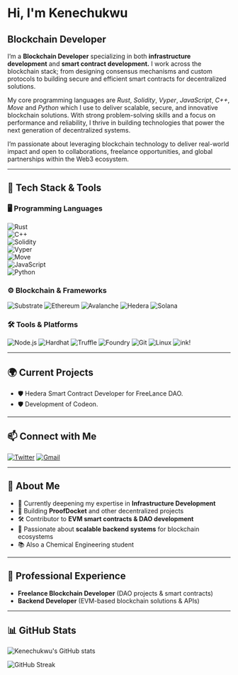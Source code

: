 # Hi, I'm Kenechukwu

## Blockchain Developer
I’m a **Blockchain Developer** specializing in both **infrastructure development** and **smart contract development.** I work across the blockchain stack; from designing consensus mechanisms and custom protocols to building secure and efficient smart contracts for decentralized solutions.

My core programming languages are *Rust*, *Solidity*, *Vyper*, *JavaScript*, *C++*, *Move* and *Python* which I use to deliver scalable, secure, and innovative blockchain solutions. With strong problem-solving skills and a focus on performance and reliability, I thrive in building technologies that power the next generation of decentralized systems.

I’m passionate about leveraging blockchain technology to deliver real-world impact and open to collaborations, freelance opportunities, and global partnerships within the Web3 ecosystem.

---

## 🔧 Tech Stack & Tools

### 🖥️ Programming Languages
![Rust](https://img.shields.io/badge/Rust-000000?style=for-the-badge&logo=rust&logoColor=white)  
![C++](https://img.shields.io/badge/C++-00599C?style=for-the-badge&logo=c%2B%2B&logoColor=white)  
![Solidity](https://img.shields.io/badge/Solidity-363636?style=for-the-badge&logo=solidity&logoColor=white)  
![Vyper](https://img.shields.io/badge/Vyper-2980b9?style=for-the-badge&logo=python&logoColor=white)  
![Move](https://img.shields.io/badge/Move-02569B?style=for-the-badge&logo=move&logoColor=white)  
![JavaScript](https://img.shields.io/badge/JavaScript-F7DF1E?style=for-the-badge&logo=javascript&logoColor=black)  
![Python](https://img.shields.io/badge/Python-3776AB?style=for-the-badge&logo=python&logoColor=white)

### ⚙️ Blockchain & Frameworks
![Substrate](https://img.shields.io/badge/Substrate-282C34?style=for-the-badge&logo=parity-substrate&logoColor=blue)
![Ethereum](https://img.shields.io/badge/Ethereum-3C3C3D?style=for-the-badge&logo=ethereum&logoColor=white)
![Avalanche](https://img.shields.io/badge/Avalanche-E84142?style=for-the-badge&logo=avalanche&logoColor=white)
![Hedera](https://img.shields.io/badge/Hedera-000000?style=for-the-badge&logo=hedera&logoColor=white)
![Solana](https://img.shields.io/badge/Solana-3C3C3D?style=for-the-badge&logo=solana&logoColor=white)

### 🛠️ Tools & Platforms
![Node.js](https://img.shields.io/badge/Node.js-339933?style=for-the-badge&logo=node.js&logoColor=white)
![Hardhat](https://img.shields.io/badge/Hardhat-FCC624?style=for-the-badge&logo=ethereum&logoColor=black)
![Truffle](https://img.shields.io/badge/Truffle-5E464D?style=for-the-badge&logo=truffle&logoColor=white)
![Foundry](https://img.shields.io/badge/Foundry-000000?style=for-the-badge&logo=ethereum&logoColor=white)
![Git](https://img.shields.io/badge/Git-F05032?style=for-the-badge&logo=git&logoColor=white)
![Linux](https://img.shields.io/badge/Linux-FCC624?style=for-the-badge&logo=linux&logoColor=black)
![ink!](https://img.shields.io/badge/ink!-%23E6007A?style=for-the-badge&logo=parity&logoColor=white)

---

## 🌍 Current Projects
- 🛡️ Hedera Smart Contract Developer for FreeLance DAO.
- 🛡️ Development of Codeon.

---

## 📫 Connect with Me
[![Twitter](https://img.shields.io/badge/Twitter-1DA1F2?style=for-the-badge&logo=twitter&logoColor=white)](https://twitter.com/KeneBCDev)
[![Gmail](https://img.shields.io/badge/Gmail-181717?style=for-the-badge&logo=gmail&logoColor=white)](johnkenechukwu24@gmail.com)

---


## 🤖 About Me  

- 🌱 Currently deepening my expertise in **Infrastructure Development**  
- 🔗 Building **ProofDocket** and other decentralized projects  
- 🛠️ Contributor to **EVM smart contracts & DAO development**  
- 🎯 Passionate about **scalable backend systems** for blockchain ecosystems
- 📚 Also a Chemical Engineering student 

---

## 💼 Professional Experience  

- **Freelance Blockchain Developer** (DAO projects & smart contracts) 
- **Backend Developer** (EVM-based blockchain solutions & APIs)  

---

## 📊 GitHub Stats

![Kenechukwu's GitHub stats](https://github-readme-stats.vercel.app/api?username=DevAsmodeus07&show_icons=true&theme=tokyonight)

![GitHub Streak](https://streak-stats.demolab.com?user=DevAsmodeus07&theme=tokyonight&border_radius=5)
